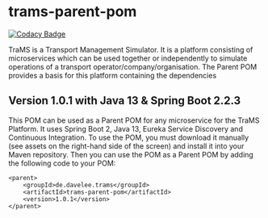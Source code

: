 # trams-parent-pom

[![Codacy Badge](https://api.codacy.com/project/badge/Grade/6790b6d14b5a44ba91f7a26f5bfb6e1c)](https://app.codacy.com/manual/dave_33/trams-parent-pom?utm_source=github.com&utm_medium=referral&utm_content=daveajlee/trams-parent-pom&utm_campaign=Badge_Grade_Dashboard)

TraMS is a Transport Management Simulator. It is a platform consisting of microservices which can be used together or independently to simulate operations of a transport operator/company/organisation. The Parent POM provides a basis for this platform containing the dependencies 

## Version 1.0.1 with Java 13 & Spring Boot 2.2.3
This POM can be used as a Parent POM for any microservice for the TraMS Platform. It uses Spring Boot 2, Java 13, Eureka Service Discovery and Continuous Integration. To use the POM, you must download it manually (see assets on the right-hand side of the screen) and install it into your Maven repository. Then you can use the POM as a Parent POM by adding the following code to your POM:

```
<parent>
	<groupId>de.davelee.trams</groupId>
	<artifactId>trams-parent-pom</artifactId>
	<version>1.0.1</version>
</parent>
```
